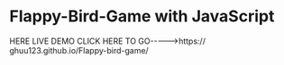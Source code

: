 # Flappy-Bird-Game with JavaScript

HERE LIVE DEMO CLICK HERE TO GO----->https:// ghuu123.github.io/Flappy-bird-game/
